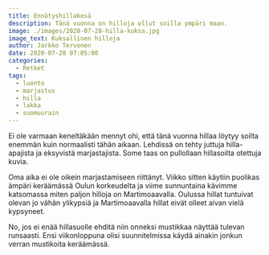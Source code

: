 ```yaml
---
title: Ennätyshillakesä
description: Tänä vuonna on hilloja ollut soilla ympäri maan.
image: ./images/2020-07-28-hilla-kuksa.jpg
image_text: Kuksallinen hilloja
author: Jarkko Tervonen
date: 2020-07-28 07:05:00
categories:
  - Retket
tags:
  - luonto
  - marjastus
  - hilla
  - lakka
  - suomuurain
---
```

Ei ole varmaan keneltäkään mennyt ohi, että tänä vuonna hillaa löytyy soilta enemmän kuin normaalisti tähän aikaan. Lehdissä on tehty juttuja hilla-apajista ja eksyvistä marjastajista. Some taas on pullollaan hillasoilta otettuja kuvia.

Oma aika ei ole oikein marjastamiseen riittänyt. Viikko sitten käytiin puolikas ämpäri keräämässä Oulun korkeudelta ja viime sunnuntaina kävimme katsomassa miten paljon hilloja on Martimoaavalla. Oulussa hillat tuntuivat olevan jo vähän ylikypsiä ja Martimoaavalla hillat eivät olleet aivan vielä kypsyneet.

No, jos ei enää hillasuolle ehditä niin onneksi mustikkaa näyttää tulevan runsaasti. Ensi viikonloppuna olisi suunnitelmissa käydä ainakin jonkun verran mustikoita keräämässä.
